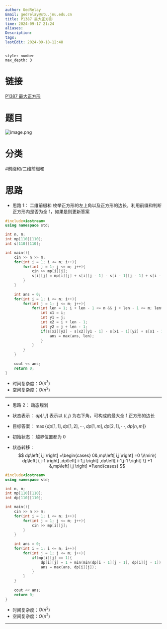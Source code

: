 ```yaml
---
author: GedRelay
Email: gedrelay@stu.jnu.edu.cn
title: P1387 最大正方形
time: 2024-09-17 21:24
aliases: 
Description: 
tags: 
lastEdit: 2024-09-18-12:48
---
```


```toc
style: number
max_depth: 3
```

# 链接
[P1387 最大正方形](https://www.luogu.com.cn/problem/P1387) 

# 题目
![image.png](https://ged-pic-bed.oss-cn-guangzhou.aliyuncs.com/img/202409172124346.png)


# 分类
#前缀和/二维前缀和 

# 思路
- 思路 1：
二维前缀和
枚举正方形的左上角以及正方形的边长，利用前缀和判断正方形内是否为全 ${1 }$，如果是则更新答案


```cpp
#include<iostream>
using namespace std;

int n, m;
int mp[110][110];
int s[110][110];

int main(){
    cin >> n >> m;
    for(int i = 1; i <= n; i++){
        for(int j = 1; j <= m; j++){
            cin >> mp[i][j];
            s[i][j] = mp[i][j] + s[i][j - 1] - s[i - 1][j - 1] + s[i - 1][j]; // 前缀和数组
        }
    }
    
    int ans = 0;
    for(int i = 1; i <= n; i++){
        for(int j = 1; j <= m; j++){
            for(int len = 1; i + len - 1 <= n && j + len - 1 <= m; len++){
                int x1 = i;
                int y1 = j;
                int x2 = i + len - 1;
                int y2 = j + len - 1;
                if(s[x2][y2] - s[x2][y1 - 1] - s[x1 - 1][y2] + s[x1 - 1][y1 - 1] == len * len){
                    ans = max(ans, len);
                }
            }
        }
    }
    
    cout << ans;
    return 0;
}
```


- 时间复杂度：${O\left( n^{3}  \right)  }$ 
- 空间复杂度：${O\left( n^{2}  \right)  }$ 


---

- 思路 2：
动态规划

- 状态表示：
${dp\left[ i,j \right]  }$ 表示以 ${\left( i,j \right)  }$ 为右下角，可构成的最大全 ${1 }$ 正方形的边长

- 目标答案：
${\max\{ dp\left[ 1,1 \right] ,dp\left[ 1,2 \right] ,\cdots ,dp\left[ 1,m \right] ,dp\left[ 2,1 \right] ,\cdots ,dp\left[ n,m \right]  \}  }$ 

- 初始状态：
越界位置都为 ${0 }$ 

- 状态转移：
$$
dp\left[ i,j \right] =\begin{cases} 0&,mp\left[ i,j \right] =0 \\\min\{ dp\left[ i,j-1 \right] ,dp\left[ i-1,j \right] ,dp\left[ i-1,j-1 \right]  \} +1 &,mp\left[ i,j \right] =1\end{cases} 
$$

```cpp
#include<iostream>
using namespace std;

int n, m;
int mp[110][110];
int dp[110][110];

int main(){
    cin >> n >> m;
    for(int i = 1; i <= n; i++){
        for(int j = 1; j <= m; j++){
            cin >> mp[i][j];
        }
    }
    
    int ans = 0;
    for(int i = 1; i <= n; i++){
        for(int j = 1; j <= m; j++){
            if(mp[i][j] == 1){
                dp[i][j] = 1 + min(min(dp[i - 1][j - 1], dp[i][j - 1]), dp[i - 1][j]);
                ans = max(ans, dp[i][j]);
            }
        }
    }
    
    cout << ans;
    return 0;
}
```


- 时间复杂度：${O\left( n^{2}  \right)  }$ 
- 空间复杂度：${O\left( n^{2}  \right)  }$ 


---

